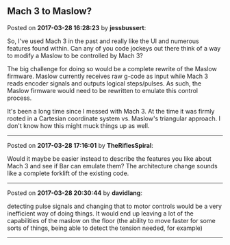 ## Mach 3 to Maslow?
Posted on **2017-03-28 16:28:23** by **jessbussert**:

So, I've used Mach 3 in the past and really like the UI and numerous features found within.  Can any of you code jockeys out there think of a way to modify a Maslow to be controlled by Mach 3?



The big challenge for doing so would be a complete rewrite of the Maslow firmware.  Maslow currently receives raw g-code as input while Mach 3 reads encoder signals and outputs logical steps/pulses.  As such, the Maslow firmware would need to be rewritten to emulate this control process.



It's been a long time since I messed with Mach 3.  At the time it was firmly rooted in a Cartesian coordinate system vs. Maslow's triangular approach.  I don't know how this might muck things up as well.

---

Posted on **2017-03-28 17:16:01** by **TheRiflesSpiral**:

Would it maybe be easier instead to describe the features you like about Mach 3 and see if Bar can emulate them? The architecture change sounds like a complete forklift of the existing code.

---

Posted on **2017-03-28 20:30:44** by **davidlang**:

detecting pulse signals and changing that to motor controls would be a very inefficient way of doing things. It would end up leaving a lot of the capabilities of the maslow on the floor (the ability to move faster for some sorts of things, being able to detect the tension needed, for example)

---

